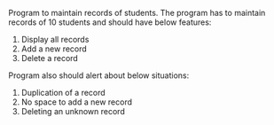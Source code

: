 Program to maintain records of students. The program has to maintain records of 10 students and should have below features:
1. Display all records
2. Add a new record
3. Delete a record

Program also should alert about below situations:
1. Duplication of a record
2. No space to add a new record
3. Deleting an unknown record
